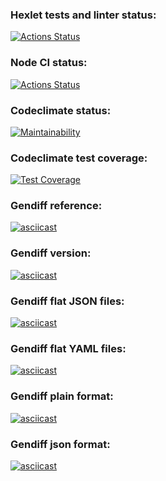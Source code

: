### Hexlet tests and linter status:
[![Actions Status](https://github.com/Mark-Gruzdov/backend-project-46/actions/workflows/hexlet-check.yml/badge.svg)](https://github.com/Mark-Gruzdov/backend-project-46/actions)

### Node CI status:
[![Actions Status](https://github.com/Mark-Gruzdov/backend-project-46/actions/workflows/nodejs.yml/badge.svg)](https://github.com/Mark-Gruzdov/backend-project-46/actions)

### Codeclimate status: 
[![Maintainability](https://api.codeclimate.com/v1/badges/3065897c99f94ffd3c7b/maintainability)](https://codeclimate.com/github/Mark-Gruzdov/backend-project-46/maintainability)

### Codeclimate test coverage:
[![Test Coverage](https://api.codeclimate.com/v1/badges/3065897c99f94ffd3c7b/test_coverage)](https://codeclimate.com/github/Mark-Gruzdov/backend-project-46/test_coverage)

### Gendiff reference:
[![asciicast](https://asciinema.org/a/650200.svg)](https://asciinema.org/a/650200)

### Gendiff version:
[![asciicast](https://asciinema.org/a/650201.svg)](https://asciinema.org/a/650201)

### Gendiff flat JSON files:
[![asciicast](https://asciinema.org/a/650203.svg)](https://asciinema.org/a/650203)

### Gendiff flat YAML files:
[![asciicast](https://asciinema.org/a/650204.svg)](https://asciinema.org/a/650204)

### Gendiff plain format:
[![asciicast](https://asciinema.org/a/651682.svg)](https://asciinema.org/a/651682)

### Gendiff json format: 
[![asciicast](https://asciinema.org/a/651686.svg)](https://asciinema.org/a/651686)